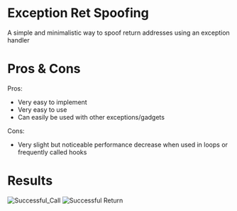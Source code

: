 # Exception Ret Spoofing
A simple and minimalistic way to spoof return addresses using an exception handler

# Pros & Cons
Pros:
* Very easy to implement
* Very easy to use
* Can easily be used with other exceptions/gadgets

Cons:
* Very slight but noticeable performance decrease when used in loops or frequently called hooks

# Results
![Successful_Call](https://github.com/Peribunt/Exception-Ret-Spoofing/blob/main/MsgBoxCall.jpg?raw=true)
![Successful Return](https://github.com/Peribunt/Exception-Ret-Spoofing/blob/main/MsgBoxResult.jpg?raw=true)
